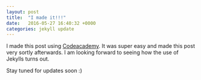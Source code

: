 ```yaml
---
layout: post
title:  "I made it!!!"
date:   2016-05-27 16:40:32 +0000
categories: jekyll update
---
```

I made this post using [Codeacademy][codeacademy-homepage]. It was super easy and made this post very sortly afterwards. 
I am looking forward to seeing how the use of Jekylls turns out.

Stay tuned for updates soon :)

[codeacademy-homepage]: https://www.codecademy.com
